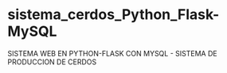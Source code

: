 # sistema_cerdos_Python_Flask-MySQL
SISTEMA WEB EN PYTHON-FLASK CON MYSQL - SISTEMA DE PRODUCCION DE CERDOS
